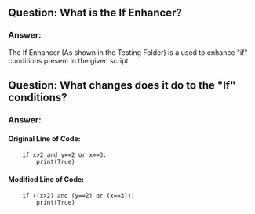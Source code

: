 ## Question: What is the If Enhancer?

### Answer:

The If Enhancer (As shown in the Testing Folder) is a used to enhance "if" conditions
		present in the given script

## Question: What changes does it do to the "If" conditions?

### Answer:

#### Original Line of Code:

```	
	if x>2 and y==2 or x==3:
		print(True)
```

#### Modified Line of Code:

```	
	if ((x>2) and (y==2) or (x==3)):
		print(True)
```
